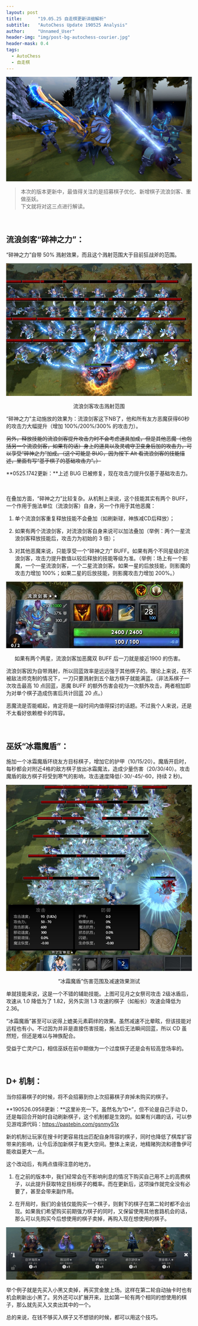 ```yaml
---
layout: post
title: 		"19.05.25 自走棋更新详细解析"
subtitle: 	"AutoChess Update 190525 Analysis"
author: 	"Unnamed_User"
header-img: "img/post-bg-autochess-courier.jpg"
header-mask: 0.4
tags:
  - AutoChess
  - 自走棋
---
```


![Sven](/img/in-post/post-190525/sven.jpg)

>本次的版本更新中，最值得关注的是招募棋子优化、新增棋子流浪剑客、重做巫妖。  
>下文就将对这三点进行解读。

　　

## 流浪剑客“碎神之力”：  

“碎神之力”自带 50% 溅射效果，而且这个溅射范围大于目前狂战斧的范围。  

![Cleave](/img/in-post/post-190525/sven-cleave.jpg)
<center>流浪剑客攻击溅射范围</center>

“碎神之力”主动施放的效果为：流浪剑客这下NB了，他和所有友方恶魔获得60秒的攻击力大幅提升（增加 100%/200%/300% 的攻击力）。

~~另外，释放技能的流浪剑客提升攻击力时不会考虑道具加成，但是其他恶魔（也包括另一个流浪剑客，如果有的话）身上的道具以及灵魂守卫变身后加的攻击力，可以享受“碎神之力”加成。（这个可能是 BUG，因为按下 Alt 看流浪剑客的技能描述，里面有写“基于棋子的基础攻击力”。）~~

**0525.1742更新：**上述 BUG 已被修复，现在攻击力提升仅基于基础攻击力。  

　　

在叠加方面，“碎神之力”比较复杂。从机制上来说，这个技能其实有两个 BUFF，一个作用于施法单位（流浪剑客）自身，另一个作用于其他恶魔：

1. 单个流浪剑客重复释放技能不会叠加（如刷新球，神族减CD后释放）；

2. 如果有两个流浪剑客，对流浪剑客自身来说可以加法叠加（举例：两个一星流浪剑客释放技能后，攻击力为初始的 3 倍）；

3. 对其他恶魔来说，只能享受一个“碎神之力” BUFF。如果有两个不同星级的流浪剑客，攻击力提升数值以较后释放的技能等级为准。（举例：场上有一个影魔，一个一星流浪剑客，一个二星流浪剑客。如果一星的后放技能，则影魔的攻击力增加 100%；如果二星的后放技能，则影魔攻击力增加 200%。）

![Buff](/img/in-post/post-190525/sven-buff.jpg)
<center>如果有两个两星，流浪剑客加恶魔双 BUFF 后一刀就是接近1900 的伤害。</center>

流浪剑客因为自带溅射，所以回蓝效率是远远强于其他棋子的。理论上来说，在不被敌法师克制的情况下，一刀只要溅射到五个敌方棋子就能满蓝。（非法系棋子一次攻击最高 10 点回蓝，恶魔 BUFF 的额外伤害会视为一次额外攻击，两者相加即为对单个棋子造成伤害后共计回蓝 20 点。）

恶魔流是否能崛起，肯定将是一段时间内值得探讨的话题。不过我个人来说，还是不太看好依赖橙卡的阵容。

　　

## 巫妖“冰霜魔盾”：

施加一个冰霜魔盾环绕友方目标棋子，增加它的护甲（10/15/20）。魔盾开启时，每秒都会对附近4格的敌方棋子放出冰霜魔法，造成少量伤害（20/30/40）。攻击魔盾的敌方棋子将受到寒气的影响，攻击速度降低(-30/-45/-60，持续 2 秒)。

![Lich](/img/in-post/post-190525/lich-shield.jpg)
<center>“冰霜魔盾”伤害范围及减速效果测试</center>

单就技能来说，这是一个不错的辅助技能。上图可见月之女祭司攻击 2级冰盾后，攻速从 1.0 降低为了 1.82，另外实测 1.3 攻速的棋子（如船长）攻速会降低为 2.36。

“冰霜魔盾”甚至可以说得上媲美元素羁绊的效果。虽然减速不比晕眩，但该技能对远程也有小。不过因为并非是直接伤害技能，施法后无法瞬间回蓝，所以 CD 虽然短，但还是难以与神族配合。

受益于亡灵户口，相信巫妖在前中期做为一个过度棋子还是会有较高登场率的。

　　

## D+ 机制：

当你招募棋子的时候，将不会招募到你上次招募棋子弃掉未购买的棋子。

**190526.0958更新：**这里补充一下。虽然名为“D+”，但不论是自己手动 D，还是每回合开始时自动刷新棋子，这个机制都是生效的。如果有兴趣的话，可以参见游戏源代码：https://pastebin.com/gsnmy51x

新的机制让玩家在搜卡时更容易找出匹配自身阵容的棋子，同时也降低了棋库扩容带来的影响，让今后添加新棋子有更大空间。整体上来说，地精赌狗流和德鲁伊可能收益更大一点。

这个改动后，有两点值得注意的地方。

1. 在之前的版本中，我们经常会在不影响利息的情况下购买自己用不上的高费棋子，以此提升获取特定目标棋子的概率。而在更新后，这项操作就完全没有必要了，甚至会带来副作用。

2. 在开局时，我们的金钱仅能购买一个棋子，则剩下的棋子在第二轮时都不会出现。如果我们希望购买前期强力棋子的同时，又保留使用其他套路机会的话，那么可以先购买今后想使用的棋子卖掉，再购入现在想使用的棋子。

![Roll](/img/in-post/post-190525/roll.jpg)

举个例子就是先买入小黑又卖掉，再买赏金放上场。这样在第二轮自动抽卡时也有机会刷新出小黑了。另外还可以扩展开来，比如第一轮有两个相同的想使用的棋子，那么就先买入又卖出其中的一个。

总的来说，在钱不够买入棋子又不想锁的时候，都可以用这个技巧。